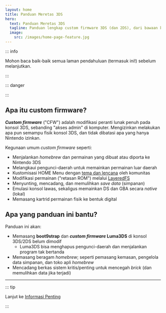 ```yaml
---
layout: home
title: Panduan Meretas 3DS
hero:
  text: Panduan Meretas 3DS
  tagline: Panduan lengkap custom firmware 3DS (dan 2DS), dari bawaan ke boot9strap.
  image:
    src: /images/home-page-feature.jpg
---
```


::: info

Mohon baca baik-baik semua laman pendahuluan (termasuk ini!) sebelum melanjutkan.

:::

::: danger

<!--@include: ./_include/3ds-online.md -->

:::

## Apa itu custom firmware?

_**Custom firmware**_ ("CFW") adalah modifikasi peranti lunak penuh pada konsol 3DS, sebanding "akses admin" di komputer. Mengizinkan melakukan apa pun semampu fisik konsol 3DS, dan tidak dibatasi apa yang hanya Nintendo izinkan.

Kegunaan umum _custom firmware_ seperti:

- Menjalankan _homebrew_ dan permainan yang dibuat atau diporta ke Nintendo 3DS
- Melangkaui pengunci-daerah untuk memainkan permainan luar daerah
- Kustomisasi HOME Menu dengan [tema dan lencana](https://themeplaza.art) oleh komunitas
- Modifikasi permainan ("retasan ROM") melalui [LayeredFS](https://github.com/knight-ryu12/godmode9-layeredfs-usage/wiki/Using-Luma3DS'-layeredfs-\(Only-version-8.0-and-higher\))
- Menyunting, mencadang, dan memulihkan _save data_ (simpanan)
- Emulasi konsol lawas, sekaligus memainkan DS dan GBA secara _native_ (lokal)
- Memasang kartrid permainan fisik ke bentuk digital

## Apa yang panduan ini bantu?

Panduan ini akan:

- Memasang **boot9strap** dan **_custom firmware_ Luma3DS** di konsol 3DS/2DS belum dimodif
  - Luma3DS bisa menghapus pengunci-daerah dan menjalankan program tak bertanda
- Memasang beragam _homebrew_; seperti pemasang kemasan, pengelola data simpanan, dan toko apli _homebrew_
- Mencadang berkas sistem kritis/penting untuk mencegah _brick_ (dan memulihkan data jika terjadi)

___

::: tip

Lanjut ke [Informasi Penting](key-information)

:::
